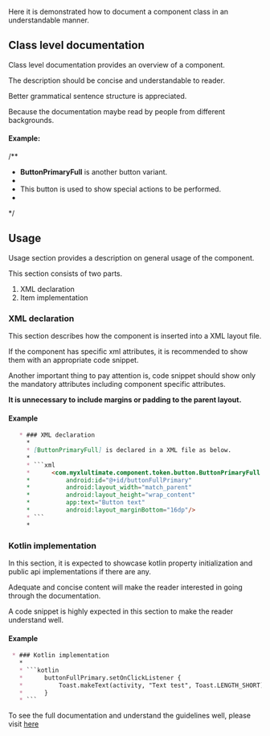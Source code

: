 Here it is demonstrated how to document a component class in an understandable manner.

## Class level documentation
 
Class level documentation provides an overview of a component.
 
The description should be concise and understandable to reader.
 
Better grammatical sentence structure is appreciated.

Because the documentation maybe read by people from different backgrounds.
    
#### Example: 
    
/**
  * **ButtonPrimaryFull** is another button variant. 
  * 
  * This button is used to show special actions to be performed.
  *
  */

## Usage
  
Usage section provides a description on general usage of the component.
 
This section consists of two parts. 
  
 1. XML declaration
 2. Item implementation
    
### XML declaration

This section describes how the component is inserted into a XML layout file. 

If the component has specific xml attributes, it is recommended to show them with an appropriate code snippet.

Another important thing to pay attention is, code snippet should show only the mandatory attributes including component specific attributes.

**It is unnecessary to include margins or padding to the parent layout.**

#### Example 

```markdown
   * ### XML declaration
     *
     * [ButtonPrimaryFull] is declared in a XML file as below.
     *
     * ```xml
     *      <com.myxlultimate.component.token.button.ButtonPrimaryFull
     *          android:id="@+id/buttonFullPrimary"
     *          android:layout_width="match_parent"
     *          android:layout_height="wrap_content"
     *          app:text="Button text"
     *          android:layout_marginBottom="16dp"/>
     * ```
     *
```

### Kotlin implementation

In this section, it is expected to showcase kotlin property initialization and public api implementations if there are any.

Adequate and concise content will make the reader interested in going through the documentation.

A code snippet is highly expected in this section to make the reader understand well.

#### Example

```markdown
 * ### Kotlin implementation
   *
   * ```kotlin
   *      buttonFullPrimary.setOnClickListener {
   *          Toast.makeText(activity, "Text test", Toast.LENGTH_SHORT).show()
   *      }
   * ```
```   
  
To see the full documentation and understand the guidelines well, please visit [here](src/main/java/com/myxlultimate/component/token/button/ButtonPrimaryFull.kt)
